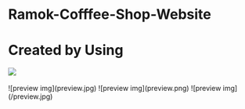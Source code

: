 ﻿# Ramok-Cofffee-Shop-Website
# Created by Using 

<p align="left">
  <a href="https://skillicons.dev">
    <img src="https://skillicons.dev/icons?i=git,html,css,js"/>
  </a>
</p>
![preview img](preview.jpg)
![preview img](preview.png)
![preview img](/preview.jpg)
